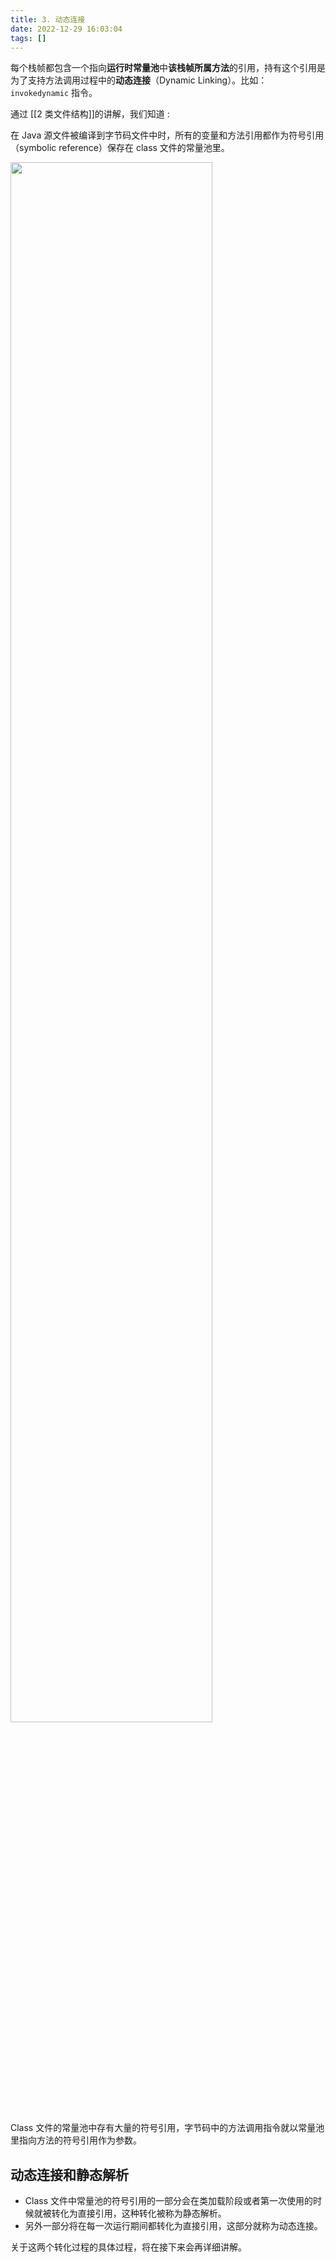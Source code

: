 ```yaml
---
title: 3. 动态连接  
date: 2022-12-29 16:03:04  
tags: []  
---
```



每个栈帧都包含一个指向**运行时常量池**中**该栈帧所属方法**的引用，持有这个引用是为了支持方法调用过程中的**动态连接**（Dynamic Linking）。比如： `invokedynamic` 指令。

通过 [[2 类文件结构]]的讲解，我们知道 : 

在 Java 源文件被编译到字节码文件中时，所有的变量和方法引用都作为符号引用（symbolic reference）保存在 class 文件的常量池里。

<img src=" https://coachhe-1305181419.cos.ap-guangzhou.myqcloud.com/%E7%A8%8B%E5%BA%8F%E5%91%98/%E5%B7%A5%E5%85%B7/git/20221217035147.png" width = "80%" />


Class 文件的常量池中存有大量的符号引用，字节码中的方法调用指令就以常量池里指向方法的符号引用作为参数。

## 动态连接和静态解析

- Class 文件中常量池的符号引用的一部分会在类加载阶段或者第一次使用的时候就被转化为直接引用，这种转化被称为静态解析。
- 另外一部分将在每一次运行期间都转化为直接引用，这部分就称为动态连接。

关于这两个转化过程的具体过程，将在接下来会再详细讲解。
